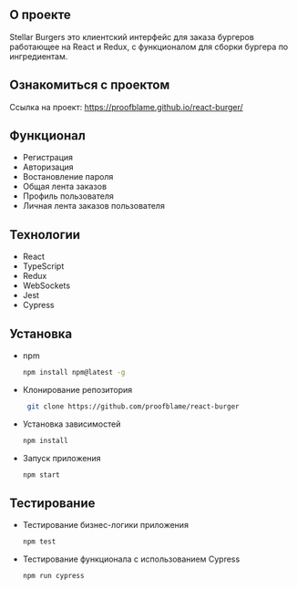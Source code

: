 
## О проекте

Stellar Burgers это клиентский интерфейс для заказа бургеров работающее на React и Redux, с функционалом для сборки бургера по ингредиентам.

## Ознакомиться с проектом

Ссылка на проект: https://proofblame.github.io/react-burger/

## Функционал

* Регистрация
* Авторизация
* Востановление пароля
* Общая лента заказов
* Профиль пользователя
* Личная лента заказов пользователя

## Технологии

* React
* TypeScript
* Redux
* WebSockets
* Jest
* Cypress

## Установка
* npm
  ```sh
  npm install npm@latest -g
  ```
* Клонирование репозитория
  ```sh
   git clone https://github.com/proofblame/react-burger
   ```
* Установка зависимостей
   ```sh
   npm install
   ```
* Запуск приложения
   ```sh
   npm start
   ```
## Тестирование
* Тестирование бизнес-логики приложения
   ```sh
   npm test
   ```
* Тестирование функционала с использованием Cypress
   ```sh
   npm run cypress
   ```
